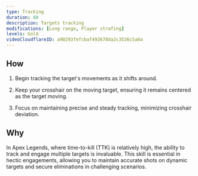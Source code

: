 ```yaml
---
type: Tracking
duration: 60
description: Targets tracking
modifications: [Long range, Player strafing]
levels: Gold
videoCloudflareID: a90293fefcbaf492678da2c3536c5a8a
---
```


## How

1. Begin tracking the target's movements as it shifts around.

2. Keep your crosshair on the moving target, ensuring it remains centered as the target moving.

3. Focus on maintaining precise and steady tracking, minimizing crosshair deviation.

## Why

In Apex Legends, where time-to-kill (TTK) is relatively high, the ability to track and engage multiple targets is invaluable. This skill is essential in hectic engagements, allowing you to maintain accurate shots on dynamic targets and secure eliminations in challenging scenarios.
